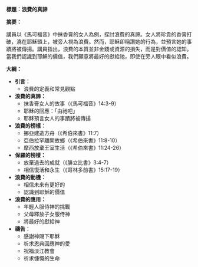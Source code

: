 **標題：浪費的真諦**

**摘要：**

講員以《馬可福音》中抹香膏的女人為例，探討浪費的真諦。女人將珍貴的香膏打破，澆在耶穌頭上，被旁人視為浪費。然而，耶穌卻稱讚她的行為，並預言她的事蹟將被傳揚。講員指出，浪費的本質並非金錢或資源的損失，而是對價值的認知。當我們認識到耶穌的價值，我們願意將最好的獻給祂，即使在旁人眼中看似浪費。

**大綱：**

* **引言：**
    * 浪費的定義和常見觀點
* **浪費的真諦：**
    * 抹香膏女人的故事（《馬可福音》14:3-9）
    * 耶穌的回應：「由祂吧」
    * 耶穌預言女人的事蹟將被傳揚
* **浪費的榜樣：**
    * 挪亞建造方舟（《希伯來書》11:7）
    * 亞伯拉罕離開故鄉（《希伯來書》11:8-10）
    * 摩西放棄王室生活（《希伯來書》11:24-26）
* **保羅的榜樣：**
    * 放棄過去的成就（《腓立比書》3:4-7）
    * 相信復活和永生（《哥林多前書》15:17-19）
* **浪費的動機：**
    * 相信未來有更好的
    * 認識到耶穌的價值
* **浪費的應用：**
    * 年輕人服侍神的挑戰
    * 父母釋放子女服侍神
    * 將最好的獻給神
* **禱告：**
    * 感謝神賜下耶穌
    * 祈求恩典回應神的愛
    * 祝福淡江教會
    * 祈求慷慨的生命